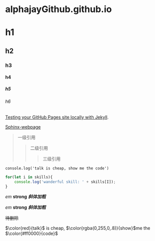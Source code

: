 # alphajayGithub.github.io

# h1
## h2
### h3
#### h4
##### h5
###### h6
[Testing your GitHub Pages site locally with Jekyll](https://help.github.com/en/github/working-with-github-pages/testing-your-github-pages-site-locally-with-jekyll "Jekyll"). 


[Sphinx-webpage](https://alphajayGithub.github.io/docs "sphinx")

> 一级引用
>> 二级引用
>>> 三级引用

[1]: http://google.com/ "google"
[2]: http://baidu.com/ "baidu"

` console.log('talk is cheap, show me the code') `


``` javascript
for(let i in skills){
    console.log('wanderful skill: ' + skills[I]);
}
```
*em*
**strong**
***斜体加粗***

_em_
__strong__
___斜体加粗___

~~待删除~~

$\color{red}{talk}$ is cheap, $\color{rgba(0,255,0,.8)}{show}$me the $\color{#ff0000}{code}$
